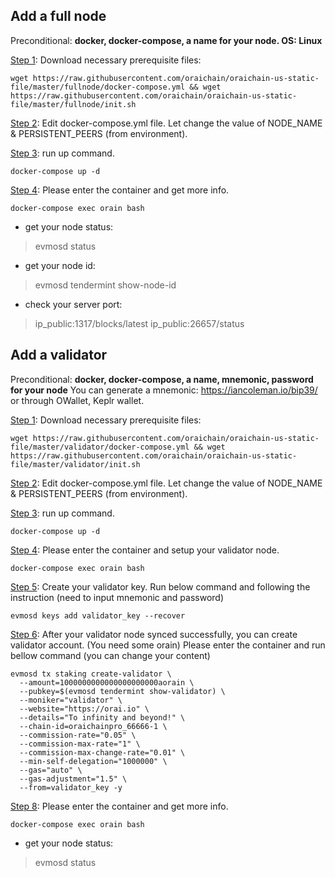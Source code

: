 ## Add a full node

Preconditional: <strong>docker, docker-compose, a name for your node. OS: Linux</strong>

<ins>Step 1</ins>: Download necessary prerequisite files: 

```
wget https://raw.githubusercontent.com/oraichain/oraichain-us-static-file/master/fullnode/docker-compose.yml && wget https://raw.githubusercontent.com/oraichain/oraichain-us-static-file/master/fullnode/init.sh
```

<ins>Step 2</ins>: Edit docker-compose.yml file. Let change the value of NODE_NAME & PERSISTENT_PEERS (from environment).

<ins>Step 3</ins>: run up command.

`docker-compose up -d`

<ins>Step 4</ins>: Please enter the container and get more info.

`docker-compose exec orain bash`

- get your node status: 
> evmosd status
* get your node id:
> evmosd tendermint show-node-id
* check your server port:
> ip_public:1317/blocks/latest
> ip_public:26657/status

## Add a validator

Preconditional: <strong>docker, docker-compose, a name, mnemonic, password for your node</strong> You can generate a mnemonic: https://iancoleman.io/bip39/ or through OWallet, Keplr wallet.

<ins>Step 1</ins>: Download necessary prerequisite files: 

```
wget https://raw.githubusercontent.com/oraichain/oraichain-us-static-file/master/validator/docker-compose.yml && wget https://raw.githubusercontent.com/oraichain/oraichain-us-static-file/master/validator/init.sh
```

<ins>Step 2</ins>: Edit docker-compose.yml file. Let change the value of NODE_NAME & PERSISTENT_PEERS (from environment).

<ins>Step 3</ins>: run up command.

`docker-compose up -d`

<ins>Step 4</ins>: Please enter the container and setup your validator node.

`docker-compose exec orain bash`

<ins>Step 5</ins>: Create your validator key. Run below command and following the instruction (need to input mnemonic and password)

`evmosd keys add validator_key --recover`

<ins>Step 6</ins>: After your validator node synced successfully, you can create validator account. (You need some orain) Please enter the container and run bellow command (you can change your content)

```
evmosd tx staking create-validator \
  --amount=1000000000000000000000aorain \
  --pubkey=$(evmosd tendermint show-validator) \
  --moniker="validator" \
  --website="https://orai.io" \
  --details="To infinity and beyond!" \
  --chain-id=oraichainpro_66666-1 \
  --commission-rate="0.05" \
  --commission-max-rate="1" \
  --commission-max-change-rate="0.01" \
  --min-self-delegation="1000000" \
  --gas="auto" \
  --gas-adjustment="1.5" \
  --from=validator_key -y
```

<ins>Step 8</ins>: Please enter the container and get more info.

`docker-compose exec orain bash`

- get your node status: 
> evmosd status